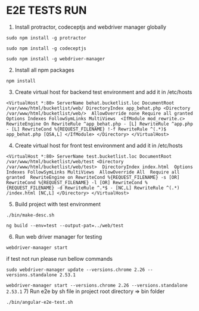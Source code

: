 # E2E TESTS RUN
1) Install protractor, codeceptjs and webdriver manager globally

`sudo npm install -g protractor`

`sudo npm install -g codeceptjs`

`sudo npm install -g webdriver-manager`

2) Install all npm packages

`npm install`

3) Create virtual host for backend test environment and add it in /etc/hosts

`<VirtualHost *:80>
     ServerName behat.bucketlist.loc
     DocumentRoot /var/www/html/bucketlist/web/
     DirectoryIndex app_behat.php
     <Directory /var/www/html/bucketlist/web/> 
 	AllowOverride none
 	Require all granted
 	Options Indexes FollowSymLinks MultiViews 
 	<IfModule mod_rewrite.c>
 	     RewriteEngine On
 	     RewriteRule ^app_behat.php - [L]
 	     RewriteRule ^app.php - [L]
 	     RewriteCond %{REQUEST_FILENAME} !-f
 	     RewriteRule ^(.*)$ app_behat.php [QSA,L]
 	</IfModule>
     </Directory>
 </VirtualHost>`

4) Create virtual host for front test environment and add it in /etc/hosts

`<VirtualHost *:80>
     ServerName test.bucketlist.loc
     DocumentRoot /var/www/html/bucketlist/web/test
 	<Directory /var/www/html/bucketlist/web/test> 
 		DirectoryIndex index.html 
 		Options Indexes FollowSymLinks MultiViews 
 		AllowOverride All 
 		Require all granted 
 		RewriteEngine on
             	RewriteCond %{REQUEST_FILENAME} -s [OR]
 	    	RewriteCond %{REQUEST_FILENAME} -l [OR]
 	    	RewriteCond %{REQUEST_FILENAME} -d
 	    	RewriteRule ^.*$ - [NC,L]
 	    	RewriteRule ^(.*) /index.html [NC,L]
 	</Directory>
 </VirtualHost>
 	`

5) Build project with test environment

`./bin/make-desc.sh`

`ng build --env=test --output-pat=../web/test`
	
6) Run web driver manager for testing

`webdriver-manager start`

 if test not run please run bellow commands
 
`sudo webdriver-manager update --versions.chrome 2.26 --versions.standalone 2.53.1`
 
`webdriver-manager start --versions.chrome 2.26 --versions.standalone 2.53.1`
7) Run e2e by sh file in project root directory => bin folder

`./bin/angular-e2e-test.sh`
